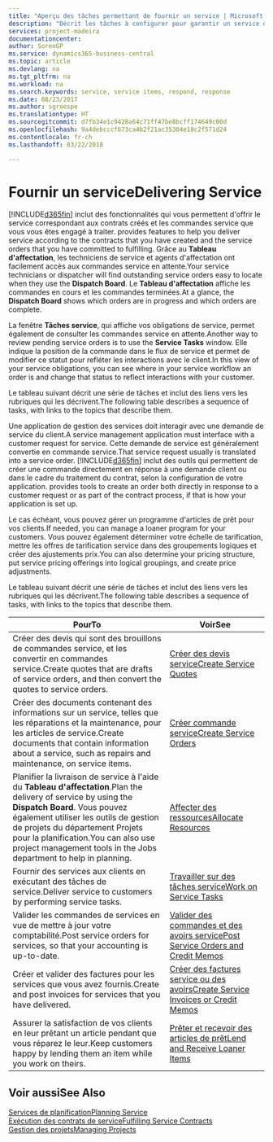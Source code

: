 ```yaml
---
title: "Aperçu des tâches permettant de fournir un service | Microsoft Docs"
description: "Décrit les tâches à configurer pour garantir un service de qualité et respecter les engagement vis-à-vis des clients."
services: project-madeira
documentationcenter: 
author: SorenGP
ms.service: dynamics365-business-central
ms.topic: article
ms.devlang: na
ms.tgt_pltfrm: na
ms.workload: na
ms.search.keywords: service, service items, respond, response
ms.date: 08/23/2017
ms.author: sgroespe
ms.translationtype: HT
ms.sourcegitcommit: d7fb34e1c9428a64c71ff47be8bcff174649c00d
ms.openlocfilehash: 9a4debcccf673ca4b2f21ac35304e18c2f571d24
ms.contentlocale: fr-ch
ms.lasthandoff: 03/22/2018

---
```

# <a name="delivering-service"></a><span data-ttu-id="7dbf4-103">Fournir un service</span><span class="sxs-lookup"><span data-stu-id="7dbf4-103">Delivering Service</span></span>
[!INCLUDE[d365fin](includes/d365fin_md.md)]<span data-ttu-id="7dbf4-104"> inclut des fonctionnalités qui vous permettent d'offrir le service correspondant aux contrats créés et les commandes service que vous vous êtes engagé à traiter.</span><span class="sxs-lookup"><span data-stu-id="7dbf4-104"> provides features to help you deliver service according to the contracts that you have created and the service orders that you have committed to fulfilling.</span></span> <span data-ttu-id="7dbf4-105">Grâce au **Tableau d'affectation**, les techniciens de service et agents d'affectation ont facilement accès aux commandes service en attente.</span><span class="sxs-lookup"><span data-stu-id="7dbf4-105">Your service technicians or dispatcher will find outstanding service orders easy to locate when they use the **Dispatch Board**.</span></span> <span data-ttu-id="7dbf4-106">Le **Tableau d'affectation** affiche les commandes en cours et les commandes terminées.</span><span class="sxs-lookup"><span data-stu-id="7dbf4-106">At a glance, the **Dispatch Board** shows which orders are in progress and which orders are complete.</span></span>  
  
<span data-ttu-id="7dbf4-107">La fenêtre **Tâches service**, qui affiche vos obligations de service, permet également de consulter les commandes service en attente.</span><span class="sxs-lookup"><span data-stu-id="7dbf4-107">Another way to review pending service orders is to use the **Service Tasks** window.</span></span> <span data-ttu-id="7dbf4-108">Elle indique la position de la commande dans le flux de service et permet de modifier ce statut pour refléter les interactions avec le client.</span><span class="sxs-lookup"><span data-stu-id="7dbf4-108">In this view of your service obligations, you can see where in your service workflow an order is and change that status to reflect interactions with your customer.</span></span>  
  
<span data-ttu-id="7dbf4-109">Le tableau suivant décrit une série de tâches et inclut des liens vers les rubriques qui les décrivent.</span><span class="sxs-lookup"><span data-stu-id="7dbf4-109">The following table describes a sequence of tasks, with links to the topics that describe them.</span></span>   

<span data-ttu-id="7dbf4-110">Une application de gestion des services doit interagir avec une demande de service du client.</span><span class="sxs-lookup"><span data-stu-id="7dbf4-110">A service management application must interface with a customer request for service.</span></span> <span data-ttu-id="7dbf4-111">Cette demande de service est généralement convertie en commande service.</span><span class="sxs-lookup"><span data-stu-id="7dbf4-111">That service request usually is translated into a service order.</span></span> [!INCLUDE[d365fin](includes/d365fin_md.md)]<span data-ttu-id="7dbf4-112"> inclut des outils qui permettent de créer une commande directement en réponse à une demande client ou dans le cadre du traitement du contrat, selon la configuration de votre application.</span><span class="sxs-lookup"><span data-stu-id="7dbf4-112"> provides tools to create an order both directly in response to a customer request or as part of the contract process, if that is how your application is set up.</span></span>  
  
<span data-ttu-id="7dbf4-113">Le cas échéant, vous pouvez gérer un programme d'articles de prêt pour vos clients.</span><span class="sxs-lookup"><span data-stu-id="7dbf4-113">If needed, you can manage a loaner program for your customers.</span></span> <span data-ttu-id="7dbf4-114">Vous pouvez également déterminer votre échelle de tarification, mettre les offres de tarification service dans des groupements logiques et créer des ajustements prix.</span><span class="sxs-lookup"><span data-stu-id="7dbf4-114">You can also determine your pricing structure, put service pricing offerings into logical groupings, and create price adjustments.</span></span>  
  
<span data-ttu-id="7dbf4-115">Le tableau suivant décrit une série de tâches et inclut des liens vers les rubriques qui les décrivent.</span><span class="sxs-lookup"><span data-stu-id="7dbf4-115">The following table describes a sequence of tasks, with links to the topics that describe them.</span></span>   
  
|<span data-ttu-id="7dbf4-116">**Pour**</span><span class="sxs-lookup"><span data-stu-id="7dbf4-116">**To**</span></span>|<span data-ttu-id="7dbf4-117">**Voir**</span><span class="sxs-lookup"><span data-stu-id="7dbf4-117">**See**</span></span>|  
|------------|-------------|  
|<span data-ttu-id="7dbf4-118">Créer des devis qui sont des brouillons de commandes service, et les convertir en commandes service.</span><span class="sxs-lookup"><span data-stu-id="7dbf4-118">Create quotes that are drafts of service orders, and then convert the quotes to service orders.</span></span>|[<span data-ttu-id="7dbf4-119">Créer des devis service</span><span class="sxs-lookup"><span data-stu-id="7dbf4-119">Create Service Quotes</span></span>](service-how-to-create-service-quotes.md)|
|<span data-ttu-id="7dbf4-120">Créer des documents contenant des informations sur un service, telles que les réparations et la maintenance, pour les articles de service.</span><span class="sxs-lookup"><span data-stu-id="7dbf4-120">Create documents that contain information about a service, such as repairs and maintenance, on service items.</span></span>|[<span data-ttu-id="7dbf4-121">Créer commande service</span><span class="sxs-lookup"><span data-stu-id="7dbf4-121">Create Service Orders</span></span>](service-how-to-create-service-orders.md)|
|<span data-ttu-id="7dbf4-122">Planifier la livraison de service à l'aide du **Tableau d'affectation**.</span><span class="sxs-lookup"><span data-stu-id="7dbf4-122">Plan the delivery of service by using the **Dispatch Board**.</span></span> <span data-ttu-id="7dbf4-123">Vous pouvez également utiliser les outils de gestion de projets du département Projets pour la planification.</span><span class="sxs-lookup"><span data-stu-id="7dbf4-123">You can also use project management tools in the Jobs department to help in planning.</span></span>|[<span data-ttu-id="7dbf4-124">Affecter des ressources</span><span class="sxs-lookup"><span data-stu-id="7dbf4-124">Allocate Resources</span></span>](service-how-to-allocate-resources.md)|  
|<span data-ttu-id="7dbf4-125">Fournir des services aux clients en exécutant des tâches de service.</span><span class="sxs-lookup"><span data-stu-id="7dbf4-125">Deliver service to customers by performing service tasks.</span></span>|[<span data-ttu-id="7dbf4-126">Travailler sur des tâches service</span><span class="sxs-lookup"><span data-stu-id="7dbf4-126">Work on Service Tasks</span></span>](service-how-to-work-on-service-tasks.md)|  
|<span data-ttu-id="7dbf4-127">Valider les commandes de services en vue de mettre à jour votre comptabilité.</span><span class="sxs-lookup"><span data-stu-id="7dbf4-127">Post service orders for services, so that your accounting is up-to-date.</span></span>|[<span data-ttu-id="7dbf4-128">Valider des commandes et des avoirs service</span><span class="sxs-lookup"><span data-stu-id="7dbf4-128">Post Service Orders and Credit Memos</span></span>](service-how-to-post-service-orders.md)|  
|<span data-ttu-id="7dbf4-129">Créer et valider des factures pour les services que vous avez fournis.</span><span class="sxs-lookup"><span data-stu-id="7dbf4-129">Create and post invoices for services that you have delivered.</span></span>|[<span data-ttu-id="7dbf4-130">Créer des factures service ou des avoirs</span><span class="sxs-lookup"><span data-stu-id="7dbf4-130">Create Service Invoices or Credit Memos</span></span>](service-how-create-invoices.md)|  
|<span data-ttu-id="7dbf4-131">Assurer la satisfaction de vos clients en leur prêtant un article pendant que vous réparez le leur.</span><span class="sxs-lookup"><span data-stu-id="7dbf4-131">Keep customers happy by lending them an item while you work on theirs.</span></span>| [<span data-ttu-id="7dbf4-132">Prêter et recevoir des articles de prêt</span><span class="sxs-lookup"><span data-stu-id="7dbf4-132">Lend and Receive Loaner Items</span></span>](service-how-to-lend-receive-loaners.md)|
  
## <a name="see-also"></a><span data-ttu-id="7dbf4-133">Voir aussi</span><span class="sxs-lookup"><span data-stu-id="7dbf4-133">See Also</span></span>  
[<span data-ttu-id="7dbf4-134">Services de planification</span><span class="sxs-lookup"><span data-stu-id="7dbf4-134">Planning Service</span></span>](service-plan-service.md)  
[<span data-ttu-id="7dbf4-135">Exécution des contrats de service</span><span class="sxs-lookup"><span data-stu-id="7dbf4-135">Fulfilling Service Contracts</span></span>](service-fulfill-service-contracts.md)  
[<span data-ttu-id="7dbf4-136">Gestion des projets</span><span class="sxs-lookup"><span data-stu-id="7dbf4-136">Managing Projects</span></span>](projects-manage-projects.md)  

